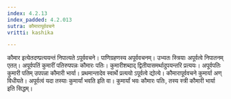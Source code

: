 ```yaml
---
index: 4.2.13
index_padded: 4.2.013
sutra: कौमारापूर्ववचने
vritti: kashika

---
```

कौमार इत्येतदण्प्रत्ययन्तं निपात्यते ऽपूर्ववचने। पाणिग्रहणस्य अपूर्ववचनम्। उभ्यतः स्त्रियाः अपूर्वत्वे निपातनम् एतत्। अपूर्वपतिं कुमारीं पतिरुपपन्नः कौमारः पतिः। कुमारीशब्दाद् द्वितीयासमर्थादुपयन्तरि प्रत्ययः। अपूर्वपतिः कुमारी पतिम् उपपन्ना कौमारी भार्या। प्रथमान्तादेव स्वार्थे प्रत्ययो ऽपूर्वत्वे द्योत्ये। कौमारापूर्ववचने कुमार्या अण् विधीयते। अपूर्वत्वं यदा तस्याः कुमार्यां भवति इति वा। कुमार्यां भवः कौमारः पतिः, तस्य स्त्री कौमारी भार्या इति सिद्धम्।